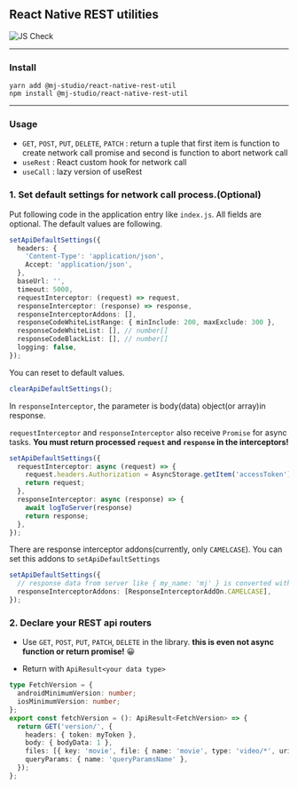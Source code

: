 ## React Native REST utilities

![JS Check](https://github.com/mym0404/react-native-rest-util/workflows/JS%20Check/badge.svg)

---
### Install

```
yarn add @mj-studio/react-native-rest-util
npm install @mj-studio/react-native-rest-util
```

---
### Usage

* `GET`, `POST`, `PUT`, `DELETE`, `PATCH` : return a tuple that first item is function to create network call promise and second is function to abort network call
* `useRest` : React custom hook for network call
* `useCall` : lazy version of useRest

### 1. Set default settings for network call process.(Optional)

Put following code in the application entry like `index.js`.
All fields are optional.
The default values are following.

```ts
setApiDefaultSettings({
  headers: {
    'Content-Type': 'application/json',
    Accept: 'application/json',
  },
  baseUrl: '',
  timeout: 5000,
  requestInterceptor: (request) => request,
  responseInterceptor: (response) => response,
  responseInterceptorAddons: [],
  responseCodeWhiteListRange: { minInclude: 200, maxExclude: 300 },
  responseCodeWhiteList: [], // number[]
  responseCodeBlackList: [], // number[]
  logging: false,
});
```

You can reset to default values.

```ts
clearApiDefaultSettings();
```

In `responseInterceptor`, the parameter is body(data) object(or array)in response.

`requestInterceptor` and `responseInterceptor` also receive `Promise` for async tasks.
**You must return processed `request` and `response` in the interceptors!**

```ts
setApiDefaultSettings({
  requestInterceptor: async (request) => {
    request.headers.Authorization = AsyncStorage.getItem('accessToken') || '';
    return request;
  },
  responseInterceptor: async (response) => {
    await logToServer(response)
    return response;
  },
});
```

There are response interceptor addons(currently, only `CAMELCASE`).
You can set this addons to `setApiDefaultSettings`

```ts
setApiDefaultSettings({
  // response data from server like { my_name: 'mj' } is converted with { myName: 'mj' }
  responseInterceptorAddons: [ResponseInterceptorAddOn.CAMELCASE], 
});
```

### 2. Declare your REST api routers

- Use `GET`, `POST`, `PUT`, `PATCH`, `DELETE` in the library.
**this is even not async function or return promise!** 😀

- Return with `ApiResult<your data type>`

```ts
type FetchVersion = {
  androidMinimumVersion: number;
  iosMinimumVersion: number;
};
export const fetchVersion = (): ApiResult<FetchVersion> => {
  return GET('version/', {
    headers: { token: myToken },
    body: { bodyData: 1 },
    files: [{ key: 'movie', file: { name: 'movie', type: 'video/*', uri: 'video/path' } }],
    queryParams: { name: 'queryParamsName' },
  });
};
```
